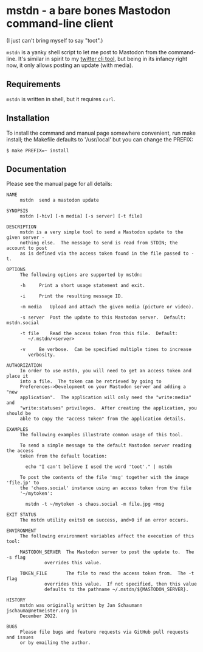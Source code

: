 mstdn - a bare bones Mastodon command-line client
=================================================

(I just can't bring myself to say "toot".)

`mstdn` is a yanky shell script to let me post to
Mastodon from the command-line.  It's similar in
spirit to my [twitter cli
tool](https://github.com/jschauma/tweet), but being
in its infancy right now, it only allows posting an
update (with media).

Requirements
------------
`mstdn` is written in shell, but it requires `curl`.


Installation
------------
To install the command and manual page somewhere
convenient, run make install; the Makefile defaults to
'/usr/local' but you can change the PREFIX:

```
$ make PREFIX=~ install
```

Documentation
-------------
Please see the manual page for all details:

```
NAME
     mstdn  send a mastodon update

SYNOPSIS
     mstdn [-hiv] [-m media] [-s server] [-t file]

DESCRIPTION
     mstdn is a very simple tool to send a Mastodon update to the given server -
     nothing else.  The message to send is read from STDIN; the account to post
     as is defined via the access token found in the file passed to -t.

OPTIONS
     The following options are supported by mstdn:

     -h		Print a short usage statement and exit.

     -i		Print the resulting message ID.

     -m media	Upload and attach the given media (picture or video).

     -s server	Post the update to this Mastodon server.  Default: mstdn.social

     -t file	Read the access token from this file.  Default:
		~/.mstdn/<server>

     -v		Be verbose.  Can be specified multiple times to increase
		verbosity.

AUTHORIZATION
     In order to use mstdn, you will need to get an access token and place it
     into a file.  The token can be retrieved by going to
     Preferences->Development on your Mastodon server and adding a "new
     application".  The application will only need the "write:media" and
     "write:statuses" privileges.  After creating the application, you should be
     able to copy the "access token" from the application details.

EXAMPLES
     The following examples illustrate common usage of this tool.

     To send a simple message to the default Mastodon server reading the access
     token from the default location:

	   echo "I can't believe I used the word 'toot'." | mstdn

     To post the contents of the file 'msg' together with the image 'file.jp' to
     the 'chaos.social' instance using an access token from the file
     '~/mytoken':

	   mstdn -t ~/mytoken -s chaos.social -m file.jpg <msg

EXIT STATUS
     The mstdn utility exits0 on success, and>0 if an error occurs.

ENVIRONMENT
     The following environment variables affect the execution of this tool:

     MASTODON_SERVER  The Mastodon server to post the update to.  The -s flag
		      overrides this value.

     TOKEN_FILE	      The file to read the access token from.  The -t flag
		      overrides this value.  If not specified, then this value
		      defaults to the pathname ~/.mstdn/${MASTODON_SERVER}.

HISTORY
     mstdn was originally written by Jan Schaumann jschauma@netmeister.org in
     December 2022.

BUGS
     Please file bugs and feature requests via GitHub pull requests and issues
     or by emailing the author.
```

